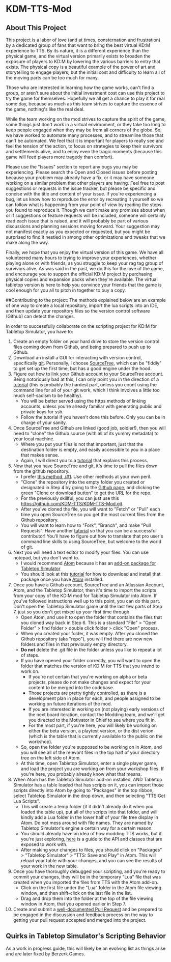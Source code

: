 # KDM-TTS-Mod

## About This Project
This project is a labor of love (and at times, consternation and frustration) by a dedicated group of fans that want to bring the best virtual KD:M experience to TTS. By its nature, it is a different experience than the physical game, and the virtual version primarily exists to broaden the exposure of players to KD:M by lowering the various barriers to entry that exists. The physical copy is a beautiful example of the power of art and storytelling to engage players, but the initial cost and difficulty to learn all of the moving parts can be too much for many.

Those who are interested in learning how the game works, can't find a group, or aren't sure about the initial investment cost can use this project to try the game for themselves. Hopefully we all get a chance to play it for real some day, because as much as this team strives to capture the essence of the game, nothing's like the real deal.

While the team working on the mod strives to capture the spirit of the game, some things just don't work in a virtual environment, or they take too long to keep people engaged when they may be from all corners of the globe. So, we have worked to automate many processes, and to streamline those that can't be automated. We feel that it is important for players to really see and feel the tension of the action, to focus on strategies to keep their survivors and settlements alive, and to enjoy even the tragic moments (because this game will feed players more tragedy than comfort).

Please use the "Issues" section to report any bugs you may be experiencing. Please search the Open and Closed issues before posting because your problem may already have a fix, or it may have someone working on a similar problem that other players are having. Feel free to post suggestions or requests in the issue tracker, but please be specific and concise with the title and content of your issue.  If you're experiencing a bug, let us know how to reproduce the error by recreating it yourself so we can follow what is happening from your point of view by reading the steps you found to reproduce it. Though we can't make any promises about when or if suggestions or feature requests will be included, someone will certainly read each issue that is raised, and it will probably be part of various discussions and planning sessions moving forward. Your suggestion may not manifest exactly as you expected or requested, but you might be surprised to find it nestled in among other optimizations and tweaks that we make along the way.

Finally, we hope that you enjoy the virtual version of this game. We have all volunteered many hours to trying to improve your experiences, whether playing alone or with friends, as you struggle to keep your rag tag group of survivors alive. As was said in the past, we do this for the love of the game, and encourage you to support the official KD:M project by purchasing physical copies and expansion packs when they're available. The virtual tabletop version is here to help you convince your friends that the game is cool enough for you all to pitch in together to buy a copy.


##Contributing to the project:
The methods explained below are an example of one way to create a local repository, import the lua scripts into an IDE, and then update your repository files so the version control software (Github) can detect the changes.

In order to successfully collaborate on the scripting project for KD:M for Tabletop Simulator, you have to:
 1. Create an empty folder on your hard drive to store the version control files coming down from Github, and being prepared to push up to Github.
 2. Download an install a GUI for interacting with version control, specifically [git](https://git-for-windows.github.io/).  Personally, I choose [SourceTree](https://www.sourcetreeapp.com/), which can be "fiddly" to get set up the first time, but has a good engine under the hood.
 3. Figure out how to link your Github account to your SourceTree account.  Being notoriously bad at this, I can only point you in the direction of a [tutorial](https://www.atlassian.com/git/tutorials/install-git/mac-os-x) (this is probably the hardest part, unless you count using the command line for all of your git work, which I think involves a little too much self-sadism to be healthy).
     * You will be better served using the https methods of linking accounts, unless you're already familiar with generating public and private keys for ssh.
     * Follow the tutorial if you haven't done this before. Only you can be in charge of your sanity.
 4. Once SourceTree and Github are linked (good job, soldier!), then you will need to "clone" the Github source (with all of its yummy metadata) to your local machine.
     * Where you put your files is not that important, just that the destination folder is empty, and easily accessible to you in a place that makes sense.
     * Again, I will direct you to a [tutorial](https://github.com/GSoft-SharePoint/Dynamite/wiki/Git-step-by-step:-Part-1) that explains this process.
 5. Now that you have SourceTree and git, it's time to pull the files down from the github repository.
     * I prefer [this method, /#1](https://confluence.atlassian.com/sourcetreekb/clone-a-repository-into-sourcetree-780870050.html#ClonearepositoryintoSourceTree-Method#1-DirectlythroughtheSourceTree'sMainUI). Use other methods at your own peril.
     * "Clone" the repository  into the empty folder you created or designated in Step 4 by going to the [Github page](https://github.com/KDM-TTS/KDM-TTS-Mod), and clicking the green "Clone or download button" to get the URL for the repo.
     * For the previously skillful, you can just use this https://github.com/KDM-TTS/KDM-TTS-Mod.git.
     * After you've cloned the file, you will want to "Fetch" or "Pull" each time you open SourceTree so you get the most current files from the Github repository.
     * You will want to learn how to "Fork", "Branch", and make "Pull Requests". Have another [tutorial](https://gist.github.com/Chaser324/ce0505fbed06b947d962) so that you can be a successful contributor! You'll have to figure out how to translate that pro user's command line skills to using SourceTree, but welcome to the world of git.
 6. Next you will need a text editor to modify your files.  You can use notepad, but you don't want to.
     * I would recommend [Atom](https://atom.io/) because it has an [add-on package for Tabletop Simulator](https://atom.io/packages/tabletopsimulator-lua)
     * You should look at this [tutorial](http://berserk-games.com/knowledgebase/atom-editor-plugin/) for how to download and install that package once you have [Atom](https://atom.io/) installed.
 7. Once you have a Github account, SourceTree and an Atlassian Account, Atom, and the Tabletop Simulator, then it's time to import the scripts from your copy of the KD:M mod for Tabletop Simulator into Atom. If you've followed instructions well up to this point, you can do this part. Don't open the Tabletop Simulator game until the last few parts of Step 7, just so you don't get mixed up your first time through.
     * Open Atom, and use it to open the folder that contains the files that you cloned way back in Step 6. This is a standard "File" > "Open Folder" > find folder > double click folder > click "Open" process.
     * When you created your folder, it was empty.  After you cloned the Github repository (aka "repo"), you will find there are now new folders and files in that previously empty directory.
     * **Do not** delete the .git file in the folder unless you like to repeat a lot of steps.
     * If you have opened your folder correctly, you will want to open the folder that matches the version of KD:M for TTS that you intend to work on.  
         * If you're not certain that you're working on alpha or beta projects, please do not make changes and expect for your content to be merged into the codebase.  
         * Those projects are pretty tightly controlled, as there is a development plan in place for each, and people assigned to be working on future iterations of the mod.
         * If you are interested in working on (not playing) early versions of the next board iteration, contact the Modding team, and we'll get you directed to the Motivator in Chief to see where you fit in.
         * For the most part, if you're here, you will likely be working on either the beta version, a playtest version, or the dist verion (which is the table that is currently available to the public on the workshop).
     * So, open the folder you're supposed to be working on in Atom, and you will see all of the relevant files in the top half of your directory tree on the left side of Atom.
     * At this time, open Tabletop Simulator, enter a single player game, and load the project you are working on from your workshop files. If you're here, you probably already know what that means.
 8. When Atom has the Tabletop Simulator add-on installed, AND Tabletop Simulator has a table loaded that has scripts on it, you can import those scripts directly into Atom by going to "Packages" in the top ribbon, select Tabletop Simulator in the drop down, and then selecting "TTS:Get Lua Scripts".
     * This will create a temp folder (if it didn't already do it when you loaded the table up), put all of the scripts into that folder, and will kindly add a Lua folder in the lower half of your file tree display in Atom.  Do not mess around with file names.  They are named by Tabletop Simulator's engine a certain way for a certain reason.
     * You should already have an idea of how modding TTS works, but if you're just exploring, [here](http://berserk-games.com/knowledgebase_category/scripting-guides/) is a guide to the API and classes that are exposed to work with.
     * After making your changes to files, you should click on "Packages" > "Tabletop Simulator" > "TTS: Save and Play" in Atom.  This will reload your table with your changes, and you can see the results of your work in the new table.
 9. Once you have thoroughly debugged your scripting, and you're ready to commit your changes, they will be in the temporary "Lua" file that was created when you imported the files from TTS with the Atom add-on.
     * Click on the first file under the "Lua" folder in the Atom file viewing window, and then shift-click on the last file in the list.
     * Drag and drop them into the folder at the top of the file viewing window in Atom, that you opened earlier in Step 7.
10. Create and submit a [well-documented Pull Request](https://github.com/blog/1943-how-to-write-the-perfect-pull-request) and be prepared to be engaged in the discussion and feedback process on the way to getting your pull request accepted and merged into the project.

## Quirks in Tabletop Simulator's Scripting Behavior
As a work in progress guide, this will likely be an evolving list as things arise and are later fixed by Berzerk Games.
